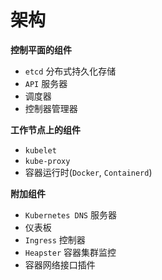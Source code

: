 ```toc
```

# 架构

**控制平面的组件**

* `etcd` 分布式持久化存储
* `API` 服务器
* 调度器
* 控制器管理器

**工作节点上的组件**

* `kubelet`
* `kube-proxy`
* 容器运行时(`Docker`, `Containerd`)

**附加组件**

* `Kubernetes DNS` 服务器
* 仪表板
* `Ingress` 控制器
* `Heapster` 容器集群监控
* 容器网络接口插件

